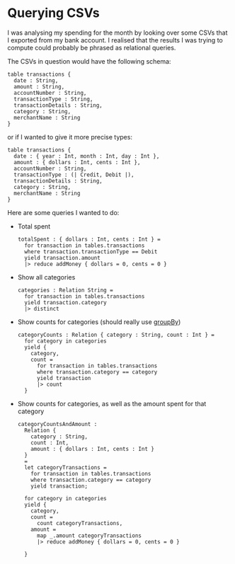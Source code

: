 # Querying CSVs

I was analysing my spending for the month by looking over some CSVs that I exported from my bank
account. I realised that the results I was trying to compute could probably be phrased as relational
queries.

The CSVs in question would have the following schema:

```
table transactions {
  date : String,
  amount : String,
  accountNumber : String,
  transactionType : String,
  transactionDetails : String,
  category : String,
  merchantName : String
}
```

or if I wanted to give it more precise types:

```
table transactions {
  date : { year : Int, month : Int, day : Int },
  amount : { dollars : Int, cents : Int },
  accountNumber : String,
  transactionType : (| Credit, Debit |),
  transactionDetails : String,
  category : String,
  merchantName : String
}
```

Here are some queries I wanted to do:

* Total spent

  ```
  totalSpent : { dollars : Int, cents : Int } =
    for transaction in tables.transactions
    where transaction.transactionType == Debit
    yield transaction.amount
    |> reduce addMoney { dollars = 0, cents = 0 }
  ```

* Show all categories

  ```
  categories : Relation String =
    for transaction in tables.transactions
    yield transaction.category
    |> distinct
  ```

* Show counts for categories (should really use [groupBy](./group-by.md))

  ```
  categoryCounts : Relation { category : String, count : Int } =
    for category in categories
    yield {
      category,
      count = 
        for transaction in tables.transactions
        where transaction.category == category
        yield transaction
        |> count
    }
  ```

* Show counts for categories, as well as the amount spent for that category

  ```
  categoryCountsAndAmount :
    Relation {
      category : String,
      count : Int,
      amount : { dollars : Int, cents : Int }
    }
    =
    let categoryTransactions =
      for transaction in tables.transactions
      where transaction.category == category
      yield transaction;
    
    for category in categories
    yield {
      category,
      count =
        count categoryTransactions,
      amount = 
        map _.amount categoryTransactions
        |> reduce addMoney { dollars = 0, cents = 0 }

    }
  ```